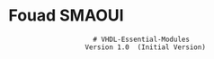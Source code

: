 
#                                Fouad SMAOUI  
                         # VHDL-Essential-Modules 
                       Version 1.0  (Initial Version)    

